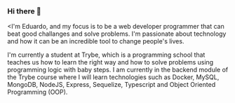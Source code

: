 ### Hi there 👋

<I'm Eduardo, and my focus is to be a web developer programmer that can beat good challanges and solve problems. I'm passionate about technology and how it can be an incredible tool to change people's lives.

I'm currently a student at Trybe, which is a programming school that teaches us how to learn the right way and how to solve problems using programming logic with baby steps.
I am currently in the backend module of the Trybe course where I will learn technologies such as Docker, MySQL, MongoDB, NodeJS, Express, Sequelize, Typescript and Object Oriented Programming (OOP).
